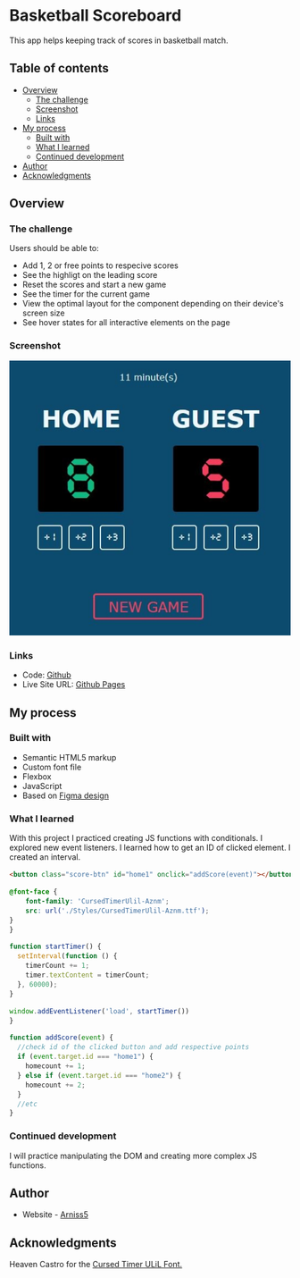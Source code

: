# Basketball Scoreboard

This app helps keeping track of scores in basketball match.

## Table of contents

- [Overview](#overview)
  - [The challenge](#the-challenge)
  - [Screenshot](#screenshot)
  - [Links](#links)
- [My process](#my-process)
  - [Built with](#built-with)
  - [What I learned](#what-i-learned)
  - [Continued development](#continued-development)
- [Author](#author)
- [Acknowledgments](#acknowledgments)

## Overview

### The challenge

Users should be able to:

- Add 1, 2 or free points to respecive scores
- See the highligt on the leading score
- Reset the scores and start a new game
- See the timer for the current game
- View the optimal layout for the component depending on their device's screen size
- See hover states for all interactive elements on the page

### Screenshot

![](./styles/preview.jpg)

### Links

- Code: [Github](https://github.com/Arniss5/Basketball-Scoreboard)
- Live Site URL: [Github Pages](https://arniss5.github.io/Basketball-Scoreboard/)

## My process

### Built with

- Semantic HTML5 markup
- Custom font file
- Flexbox
- JavaScript
- Based on [Figma design](https://www.figma.com/file/YC48MCx4frBFtYoz6rNJE6/Basketball-Scoreboard?node-id=107%3A195)

### What I learned

With this project I practiced creating JS functions with conditionals.
I explored new event listeners. I learned how to get an ID of clicked element. I created an interval.

```html
<button class="score-btn" id="home1" onclick="addScore(event)"></button>
```

```css
@font-face {
    font-family: 'CursedTimerUlil-Aznm';
    src: url('./Styles/CursedTimerUlil-Aznm.ttf');
}
}
```

```js
function startTimer() {
  setInterval(function () {
    timerCount += 1;
    timer.textContent = timerCount;
  }, 60000);
}
```

```js
window.addEventListener('load', startTimer())
}
```

```js
function addScore(event) {
  //check id of the clicked button and add respective points
  if (event.target.id === "home1") {
    homecount += 1;
  } else if (event.target.id === "home2") {
    homecount += 2;
  }
  //etc
}
```

### Continued development

I will practice manipulating the DOM and creating more complex JS functions.

## Author

- Website - [Arniss5](https://github.com/Arniss5)

## Acknowledgments

Heaven Castro for the [Cursed Timer ULiL Font.](https://www.fontspace.com/cursed-timer-ulil-font-f29411)
